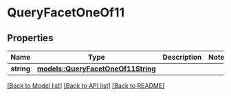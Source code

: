 # QueryFacetOneOf11

## Properties

Name | Type | Description | Notes
------------ | ------------- | ------------- | -------------
**string** | [**models::QueryFacetOneOf11String**](QueryFacet_oneOf_11_String.md) |  | 

[[Back to Model list]](../README.md#documentation-for-models) [[Back to API list]](../README.md#documentation-for-api-endpoints) [[Back to README]](../README.md)


